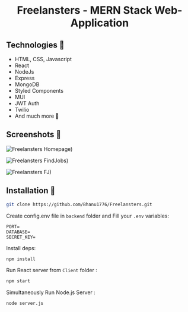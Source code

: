 <h1 align="center"> Freelansters - MERN Stack Web-Application </h1>

## Technologies 🔧

- HTML, CSS, Javascript
- React
- NodeJs
- Express
- MongoDB
- Styled Components
- MUI
- JWT Auth
- Twilio
- And much more 🎒

## Screenshots 📸

![Freelansters Homepage)](https://imgur.com/irBJEk5.png)

![Freelansters FindJobs)](https://imgur.com/wd9htRN.png)

![Freelansters FJ)](https://imgur.com/XaJ4vDu.png)

## Installation 💾

```bash
git clone https://github.com/Bhanu1776/Freelansters.git
```

Create config.env file in `backend` folder and Fill your `.env` variables:

```env
PORT=
DATABASE=
SECRET_KEY=
```

Install deps:

```bash
npm install
```

Run React server from `Client` folder :

```bash
npm start
```

Simultaneously Run Node.js Server :

```bash
node server.js
```